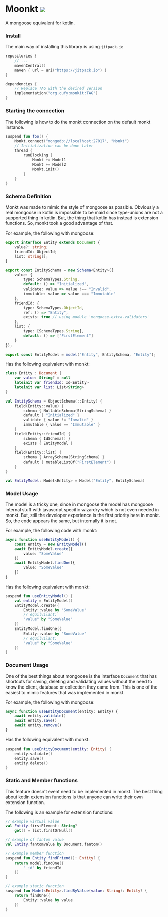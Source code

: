 # Moonkt [![](https://jitpack.io/v/org.cufy/monkt.svg)](https://jitpack.io/#org.cufy/monkt)

A mongoose equivalent for kotlin.

### Install

The main way of installing this library is
using `jitpack.io`

```kts
repositories {
    // ...
    mavenCentral()
    maven { url = uri("https://jitpack.io") }
}

dependencies {
    // Replace TAG with the desired version
    implementation("org.cufy:monkit:TAG")
}
```

### Starting the connection

The following is how to do the monkt connection on the
default monkt instance.

```kotlin
suspend fun foo() {
    Monkt.connect("mongodb://localhost:27017", "Monkt")
    // Initialization can be done later
    thread {
        runBlocking {
            Monkt += Model1
            Monkt += Model2
            Monkt.init()
        }
    }
}
```

### Schema Definition

Monkt was made to mimic the style of mongoose as possible.
Obviously a real mongoose in kotlin is impossible to be maid
since type-unions are not a supported thing in kotlin. But,
the thing that kotlin has instead is extension functions.
So, monkt took a good advantage of that.

For example, the following with mongoose:

```typescript
export interface Entity extends Document {
    value?: string;
    friendId: ObjectId;
    list: string[];
}

export const EntitySchema = new Schema<Entity>({
    value: {
        type: SchemaTypes.String,
        default: () => "Initialized",
        validate: value => value !== "Invalid",
        immutable: value => value === "Immutable"
    },
    friendId: {
        type: SchemaTypes.ObjectId,
        ref: () => "Entity",
        exists: true // using module 'mongoose-extra-validators'
    },
    list: {
        type: [SchemaTypes.String],
        default: () => ["FirstElement"]
    }
});

export const EntityModel = model("Entity", EntitySchema, "Entity");
```

Has the following equivalent with monkt:

```kotlin
class Entity : Document {
    var value: String? = null
    lateinit var friendId: Id<Entity>
    lateinit var list: List<String>
}

val EntitySchema = ObjectSchema(::Entity) {
    field(Entity::value) {
        schema { NullableSchema(StringSchema) }
        default { "Initialized" }
        validate { value != "Invalid" }
        immutable { value == "Immutable" }
    }
    field(Entity::friendId) {
        schema { IdSchema() }
        exists { EntityModel }
    }
    field(Entity::list) {
        schema { ArraySchema(StringSchema) }
        default { mutableListOf("FirstElement") }
    }
}

val EntityModel: Model<Entity> = Model("Entity", EntitySchema)
```

### Model Usage

The model is a tricky one, since in mongoose the model has
mongoose internal stuff with javascript specific wizardry
which is not even needed in monkt. But, still the
developer experience is the first priority here in monkt.
So, the code appears the same, but internally it is not.

For example, the following code with monkt:

```typescript
async function useEntityModel() {
    const entity = new EntityModel()
    await EntityModel.create({
        value: "SomeValue"
    })
    await EntityModel.findOne({
        value: "SomeValue"
    })
}
```

Has the following equivalent with monkt:

```kotlin
suspend fun useEntityModel() {
    val entity = EntityModel()
    EntityModel.create({
        Entity::value by "SomeValue"
        // equilvilant:
        "value" by "SomeValue"
    })
    EntityModel.findOne({
        Entity::value by "SomeValue"
        // equilvilant:
        "value" by "SomeValue"
    })
}
```

### Document Usage

One of the best things about mongoose is the interface
`Document` that has shortcuts for saving, deleting and
validating values without the need to know the client,
database or collection they came from.
This is one of the easiest to mimic features that was
implemented in monkt.

For example, the following with mongoose:

```typescript
async function useEntityDocument(entity: Entity) {
    await entity.validate()
    await entity.save()
    await entity.remove()
}
```

Has the following equivalent with monkt:

```kotlin
suspend fun useEntityDocument(entity: Entity) {
    entity.validate()
    entity.save()
    entity.delete()
}
```

### Static and Member functions

This feature doesn't event need to be implemented in
monkt.
The best thing about kotlin extension functions is that
anyone can write their own extension function.

The following is an example for extension functions:

```kotlin
// example virtual value
val Entity.firstElement: String?
    get() = list.firstOrNull()

// example of fantom value
val Entity.fantomValue by Document.fantom()

// example member function
suspend fun Entity.findFriend(): Entity? {
    return model.findOne({
        "_id" by friendId
    })
}

// example static function
suspend fun Model<Entity>.findByValue(value: String): Entity? {
    return findOne({
        Entity::value by value
    })
}
```
